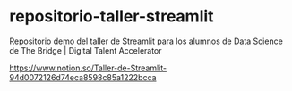 # repositorio-taller-streamlit
Repositorio demo del taller de Streamlit para los alumnos de Data Science de The Bridge | Digital Talent Accelerator

https://www.notion.so/Taller-de-Streamlit-94d0072126d74eca8598c85a1222bcca
